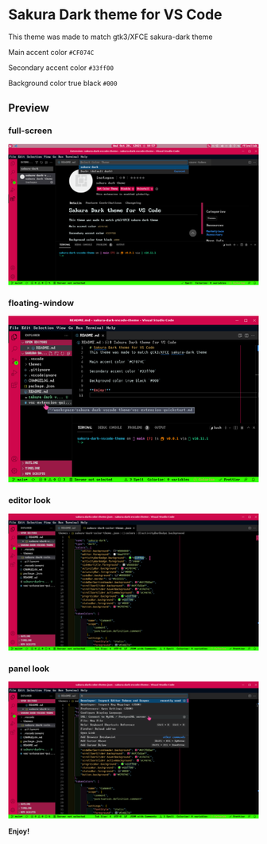 # Sakura Dark theme for VS Code
This theme was made to match gtk3/XFCE sakura-dark theme

Main accent color `#CF074C`

Secondary accent color `#33ff00`

Background color true black `#000`

## Preview

### full-screen
![full-screen preview](screenshot/Screenshot_2021-10-20_10-57-27.png)

### floating-window
![floating-window preview](screenshot/Screenshot_2021-10-20_11-08-32.png)

### editor look
![editor preview](screenshot/Screenshot_2021-10-20_11-09-16.png)

### panel look
![panel preview](screenshot/Screenshot_2021-10-20_11-09-46.png)

**Enjoy!**
